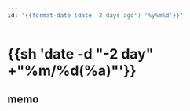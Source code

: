 ```yaml
---
id: "{{format-date (date '2 days ago') '%y%m%d'}}"
---
```


# {{sh 'date -d "-2 day" +"%m/%d(%a)"'}}

## memo

